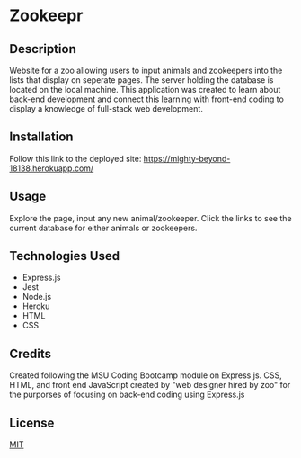 # Zookeepr

## Description
Website for a zoo allowing users to input animals and zookeepers into the lists that display on seperate pages. The server holding the database is located on the local machine. This application was created to learn about back-end development and connect this learning with front-end coding to display a knowledge of full-stack web development.

## Installation
Follow this link to the deployed site: https://mighty-beyond-18138.herokuapp.com/

## Usage
Explore the page, input any new animal/zookeeper. Click the links to see the current database for either animals or zookeepers.

## Technologies Used
 - Express.js
 - Jest
 - Node.js
 - Heroku
 - HTML
 - CSS

## Credits

Created following the MSU Coding Bootcamp module on Express.js.
CSS, HTML, and front end JavaScript created by "web designer hired by zoo" for the purporses of focusing on back-end coding using Express.js

## License

[MIT](https://choosealicense.com/licenses/mit/)